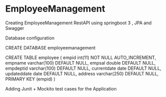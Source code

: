 # EmployeeManagement
Creating EmployeeManagement RestAPI using springboot 3 , JPA and Swagger

Database configuration

CREATE DATABASE employeemanagement

CREATE TABLE employee ( empid int(11) NOT NULL AUTO_INCREMENT, empname varchar(100) DEFAULT NULL, empsal double DEFAULT NULL, empdeptid varchar(100) DEFAULT NULL, currentdate date DEFAULT NULL, updateddate date DEFAULT NULL, address varchar(250) DEFAULT NULL, PRIMARY KEY (empid) )

Adding Junit + Mockito test cases for the Application
